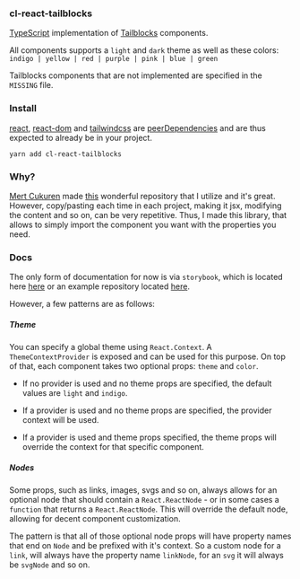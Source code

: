 ### cl-react-tailblocks

[TypeScript](https://www.typescriptlang.org/) implementation of [Tailblocks](https://tailblocks.cc/) components.

All components supports a `light` and `dark` theme as well as these colors: `indigo | yellow | red | purple | pink | blue | green`

Tailblocks components that are not implemented are specified in the `MISSING` file.

### Install

[react](https://www.npmjs.com/package/react), [react-dom](https://www.npmjs.com/package/react-dom) and [tailwindcss](https://www.npmjs.com/package/tailwindcss) are [peerDependencies](https://docs.npmjs.com/cli/v8/configuring-npm/package-json#peerdependencies) and are thus expected to already be in your project.

`yarn add cl-react-tailblocks`

### Why?

[Mert Cukuren](https://github.com/mertJF) made [this](https://github.com/mertJF/tailblocks) wonderful repository that I utilize and it's great. However, copy/pasting each time in each project, making it jsx, modifying the content and so on, can be very repetitive. Thus, I made this library, that allows to simply import the component you want with the properties you need.

### Docs

The only form of documentation for now is via `storybook`, which is located here [here](https://lindeneg.github.io/cl-react-tailblocks/) or an example repository located [here](https://github.com/Lindeneg/cl-react-tailblocks-example).

However, a few patterns are as follows:

##### Theme

You can specify a global theme using `React.Context`. A `ThemeContextProvider` is exposed and can be used for this purpose. On top of that, each component takes two optional props: `theme` and `color`.

- If no provider is used and no theme props are specified, the default values are `light` and `indigo`.

- If a provider is used and no theme props are specified, the provider context will be used.

- If a provider is used and theme props specified, the theme props will override the context for that specific component.

##### Nodes

Some props, such as links, images, svgs and so on, always allows for an optional node that should contain a `React.ReactNode` - or in some cases a `function` that returns a `React.ReactNode`. This will override the default node, allowing for decent component customization.

The pattern is that all of those optional node props will have property names that end on `Node` and be prefixed with it's context. So a custom node for a `link`, will always have the property name `linkNode`, for an `svg` it will always be `svgNode` and so on.
